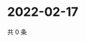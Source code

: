 # 2022-02-17

共 0 条

<!-- BEGIN WEIBO -->
<!-- 最后更新时间 Thu Feb 17 2022 05:13:12 GMT+0800 (China Standard Time) -->

<!-- END WEIBO -->
